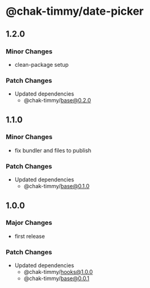 # @chak-timmy/date-picker

## 1.2.0

### Minor Changes

- clean-package setup

### Patch Changes

- Updated dependencies
  - @chak-timmy/base@0.2.0

## 1.1.0

### Minor Changes

- fix bundler and files to publish

### Patch Changes

- Updated dependencies
  - @chak-timmy/base@0.1.0

## 1.0.0

### Major Changes

- first release

### Patch Changes

- Updated dependencies
  - @chak-timmy/hooks@1.0.0
  - @chak-timmy/base@0.0.1
